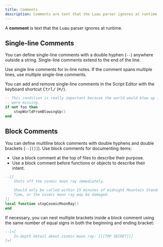 ```yaml
---
title: Comments
description: Comments are text that the Luau parser ignores at runtime.
---
```


A **comment** is text that the Luau parser ignores at runtime.

## Single-line Comments

You can define single-line comments with a double hyphen (`--`) anywhere outside a string. Single-line comments extend to the end of the line.

Use single line comments for in-line notes. If the comment spans multiple lines, use multiple single-line comments.

You can add and remove single-line comments in the Script Editor with the keyboard shortcut <kbd>Ctrl</kbd><kbd>/</kbd> (<kbd>⌘</kbd><kbd>/</kbd>).

```lua
-- This condition is really important because the world would blow up if it
-- were missing.
if not foo then
    stopWorldFromBlowingUp()
end
```

## Block Comments

You can define multiline block comments with double hyphens and double brackets (`--[[]]`). Use block comments for documenting items:

- Use a block comment at the top of files to describe their purpose.
- Use a block comment before functions or objects to describe their intent.

```lua
--[[
    Shuts off the cosmic moon ray immediately.

    Should only be called within 15 minutes of midnight Mountain Standard
    Time, or the cosmic moon ray may be damaged.
]]
local function stopCosmicMoonRay()
end
```

If necessary, you can nest multiple brackets inside a block comment using the same number of equal signs in both the beginning and ending bracket:

```lua
--[=[
    In-depth detail about cosmic moon ray: [[[TOP SECRET]]]
]=]
```
